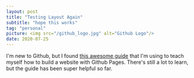```yaml
---
layout: post
title: "Testing Layout Again"
subtitle: "hope this works"
tag: "personal"
picture: <img src="/github_logo.jpg" alt="Github Logo"/>
date: 2020-07-25
---
```


I'm new to Github, but I found [this awesome guide](http://jmcglone.com/guides/github-pages/) that I'm using to teach myself how to build a website with Github Pages. There's still a lot to learn, but the guide has been super helpful so far. 
